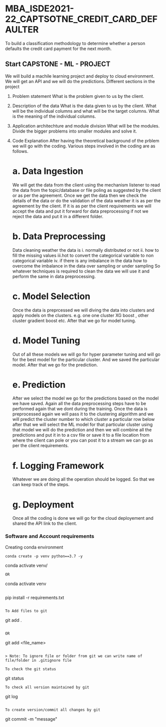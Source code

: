 # MBA_ISDE2021-22_CAPTSOTNE_CREDIT_CARD_DEFAULTER
To build a classification methodology to determine whether a person defaults the credit card payment for the next month. 

## Start CAPSTONE - ML - PROJECT 

We will build a machile learning project and deploy to cloud environment. 
We will get an API and we will do the predictions.
Different sections in the project

1. Problem statement
    What is the problem given to us by the client.
2. Description of the data
    What is the data given to us by the client.
    What will be the individual columns and what will be the target columns.
    What is the meaning of the individual columns.
3. Application architechture and module division
    What will be the modules.
    Divide the bigger problems into smaller modules and solve it.
4. Code Explanation
   After having the theoretical background of the prblem we will go with the coding. Various steps involved in the coding are as follows. 
   # a. Data Ingestion
   We will get the data from the client using the mechanism listener to read the data from the topic/database or file poling as suggested by the client or as per the agreement.
   Once we get the data then we check the details of the data or do the validation of the data weather it is as per the agreement by the client. If it is as per the client requirements we will accept the data and put it forward for data preprocessing if not we reject the data and put it in a different folder. 

   # b. Data Preprocessing
   Data cleaning weather the data is 
   i.  normally distributed or not
   ii. how to fill the missing values
   iii.hot to convert the categorical variable to non categorical variable
   iv. if there is any imbalance in the data how to overcome the imbalance in the data over sampling or under sampling
   So whatever techniques is required to clean the data we will use it and perform the same in data preprocessing.

   # c. Model Selection
   Once the data is preprcessed we will diving the data into clusters and apply models on the clusters.
   e.g. one one cluster XG boost , other cluster gradient boost etc.
   After that we go for model tuning.

   # d. Model Tuning
   Out of all these models we will go for hyper parameter tuning and will go for the best model for the particular cluster.
   And we saved the particular model.
   After that we go for the prediction.

   # e. Prediction 
   After we select the model we go for the predictions based on the model we have saved. 
   Again all the data preprocessing steps have to be performed again that we dont during the training.
   Once the data is preprocessed again we will pass it to the clustering algorithm and we will predict the cluster number to which cluster a particular row below after that we will select the ML model for that particular cluster using that model we will do the prediction and then we will combine all the predictions and put it in to a csv file or save it to a file location from where the client can pole or you can post it to a stream we can go as per the client requirements.

   # f. Logging Framework
   Whatever we are doing all the operation should be logged. 
   So that we can keep track of the steps.

   # g. Deployment
   Once all the coding is done we will go for the cloud deployement and shared the API link to the client. 










### Software and Account requirements

Creating conda environment

```
conda create -p venv python==3.7 -y

```
conda activate venv/
```
OR 
```
conda activate venv
```
```
pip install -r requirements.txt
```

To Add files to git
```
git add .
```

OR
```
git add <file_name>
```

> Note: To ignore file or folder from git we can write name of file/folder in .gitignore file

To check the git status 
```
git status
```
To check all version maintained by git
```
git log
```

To create version/commit all changes by git
```
git commit -m "message"
```